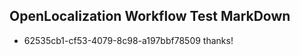 ## OpenLocalization Workflow Test MarkDown
* 62535cb1-cf53-4079-8c98-a197bbf78509 thanks!

<!--HONumber=Jul16_HO3-->


